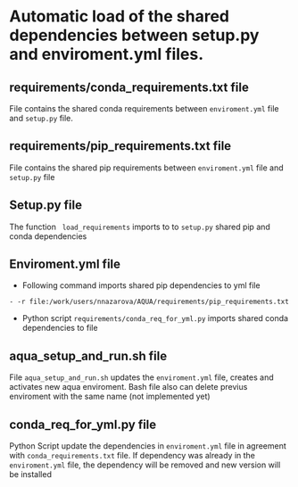 # Automatic load of the shared dependencies between  setup.py  and  enviroment.yml  files. 

##   requirements/conda\_requirements.txt  file

File contains the shared conda requirements between ``` enviroment.yml ``` file and ``` setup.py ``` file.

##  requirements/pip\_requirements.txt  file 

File contains the shared  pip  requirements between ``` enviroment.yml ``` file and ``` setup.py ``` file

##  Setup.py  file

The function ```  load_requirements ```   imports to to ``` setup.py ``` shared  pip  and  conda  dependencies

##  Enviroment.yml  file


 - Following command imports shared pip dependencies to yml file
```
- -r file:/work/users/nnazarova/AQUA/requirements/pip_requirements.txt
```
 -  Python script ``` requirements/conda_req_for_yml.py ``` imports shared conda dependencies to file 


##   aqua\_setup\_and\_run.sh  file

File ``` aqua_setup_and_run.sh ``` updates the ``` enviroment.yml ``` file, creates and activates new aqua enviroment. 
Bash file also can delete previus enviroment with the same name (not implemented yet)

##  conda\_req\_for\_yml.py  file
Python Script update the dependencies in ``` enviroment.yml ``` file in agreement with ``` conda_requirements.txt ``` file. 
If dependency was already in the ``` enviroment.yml ``` file, the dependency will be removed and new version will be installed  


